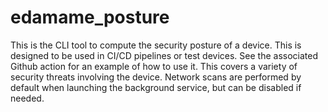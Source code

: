 # edamame_posture
This is the CLI tool to compute the security posture of a device. This is designed to be used in CI/CD pipelines or test devices.
See the associated Github action for an example of how to use it. This covers a variety of security threats involving the device.
Network scans are performed by default when launching the background service, but can be disabled if needed.